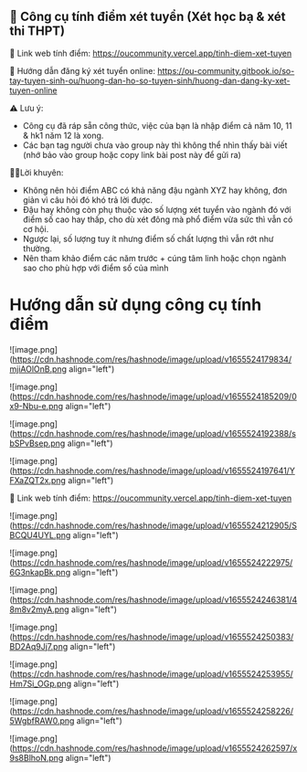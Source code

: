 ## 📲 Công cụ tính điểm xét tuyển (Xét học bạ & xét thi THPT)

🔗 Link web tính điểm: https://oucommunity.vercel.app/tinh-diem-xet-tuyen

🔗 Hướng dẫn đăng ký xét tuyển online: https://ou-community.gitbook.io/so-tay-tuyen-sinh-ou/huong-dan-ho-so-tuyen-sinh/huong-dan-dang-ky-xet-tuyen-online

⚠ Lưu ý:

- Công cụ đã ráp sẵn công thức, việc của bạn là nhập điểm cả năm 10, 11 & hk1 năm 12 là xong.
- Các bạn tag người chưa vào group này thì không thể nhìn thấy bài viết (nhớ bảo vào group hoặc copy link bài post này để gửi ra)

🙆‍♂️Lời khuyên:
- Không nên hỏi điểm ABC có khả năng đậu ngành XYZ hay không, đơn giản vì câu hỏi đó khó trả lời được.
- Đậu hay không còn phụ thuộc vào số lượng xét tuyển vào ngành đó với điểm số cao hay thấp, cho dù xét đông mà phổ điểm vừa sức thì vẫn có cơ hội.
- Ngược lại, số lượng tuy ít nhưng điểm số chất lượng thì vẫn rớt như thường.
- Nên tham khảo điểm các năm trước + cúng tâm linh hoặc chọn ngành sao cho phù hợp với điểm số của mình

# Hướng dẫn sử dụng công cụ tính điểm

![image.png](https://cdn.hashnode.com/res/hashnode/image/upload/v1655524179834/mjiAOlOnB.png align="left")

![image.png](https://cdn.hashnode.com/res/hashnode/image/upload/v1655524185209/0x9-Nbu-e.png align="left")

![image.png](https://cdn.hashnode.com/res/hashnode/image/upload/v1655524192388/sbSPvBsep.png align="left")

![image.png](https://cdn.hashnode.com/res/hashnode/image/upload/v1655524197641/YFXaZQT2x.png align="left")

🔗 Link web tính điểm: https://oucommunity.vercel.app/tinh-diem-xet-tuyen

![image.png](https://cdn.hashnode.com/res/hashnode/image/upload/v1655524212905/SBCQU4UYL.png align="left")

![image.png](https://cdn.hashnode.com/res/hashnode/image/upload/v1655524222975/6G3nkapBk.png align="left")

![image.png](https://cdn.hashnode.com/res/hashnode/image/upload/v1655524246381/48m8v2myA.png align="left")

![image.png](https://cdn.hashnode.com/res/hashnode/image/upload/v1655524250383/BD2Aq9Jj7.png align="left")

![image.png](https://cdn.hashnode.com/res/hashnode/image/upload/v1655524253955/Hm7Si_OGp.png align="left")

![image.png](https://cdn.hashnode.com/res/hashnode/image/upload/v1655524258226/5WgbfRAW0.png align="left")

![image.png](https://cdn.hashnode.com/res/hashnode/image/upload/v1655524262597/x9s8BlhoN.png align="left")

